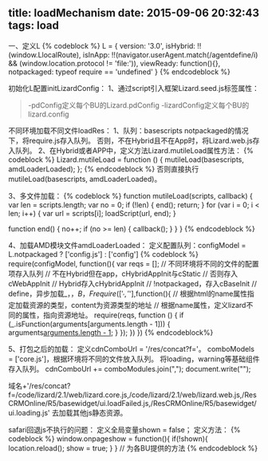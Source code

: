 title: loadMechanism
date: 2015-09-06 20:32:43
tags: load
---
一、定义L
{% codeblock %}
  L = {
    version: '3.0',
    isHybrid: !!(window.LlocalRoute),
    isInApp: !!(navigator.userAgent.match(/agentdefine/i) && (window.location.protocol != 'file:')),
    viewReady: function(){},
    notpackaged: typeof require == 'undefined'
  }
{% endcodeblock %}

初始化L配置initLizardConfig：
1、通过script引入框架Lizard.seed.js标签属性：
>-pdConfig定义每个BU的Lizard.pdConfig
>-lizardConfig定义每个BU的lizard.config


不同环境加载不同文件loadRes：
1、队列：basescripts
notpackaged的情况下，将require.js存入队列。
否则，不在Hybrid且不在App时，将Lizard.web.js存入队列。
2、在Hybrid或者APP中，定义方法Lizard.mutileLoad属性方法：
{% codeblock %}
Lizard.mutileLoad = function () {
  mutileLoad(basescripts, amdLoaderLoaded);
};
{% endcodeblock %}
否则直接执行mutileLoad(basescripts, amdLoaderLoaded)。

3、多文件加载：
{% codeblock %}
function mutileLoad(scripts, callback) {
  var len = scripts.length;
  var no = 0;
  if (!len) {
    end();
    return;
  }
  for (var i = 0; i < len; i++) {
    var url = scripts[i];
    loadScript(url, end);
  }

  function end() {
    no++;
    if (no >= len) {
      callback();
    }
  }
}
{% endcodeblock %}

4、加载AMD模块文件amdLoaderLoaded：
定义配置队列：configModel = L.notpackaged ? ['config.js'] : ['config']
{% codeblock %}
require(configModel, function(){
  var reqs = [];
  // 不同环境将不同的文件的配置项存入队列
  // 不在Hybrid但在app，cHybridAppInit与cStatic
  // 否则存入cWebAppInit
  // Hybrid存入cHybridAppInit
  // !notpackaged，存入cBaseInit
  // define，异步加载_，$，B，F
  require(['_','$'],function(){
    // 根据html的name属性指定加载资源的类型，content为资源类型的地址
    // 根据name属性，定义lizard不同的属性，指向资源地址。
    require(reqs, function () {
      if (_.isFunction(arguments[arguments.length - 1])) {
        arguments[arguments.length - 1]();
      }
    });
  })
})
{% endcodeblock%}


5、打包之后的加载：
定义cdnComboUrl = '/res/concat?f='。
comboModels = ['core.js']，根据环境将不同的文件放入队列。
将loading，warning等基础组件存入队列。
cdnComboUrl += comboModules.join(",");
document.write("<script src='" + cdnComboUrl + "'></script>");

域名+'/res/concat?f=/code/lizard/2.1/web/lizard.core.js,/code/lizard/2.1/web/lizard.web.js,/ResCRMOnline/R5/basewidget/ui.loadFailed.js,/ResCRMOnline/R5/basewidget/ui.loading.js'
去加载其他js静态资源。



safari回退js不执行的问题：
定义全局变量shown = false；
定义方法：
{% codeblock %}
window.onpageshow = function(){
  if(!shown){
    location.reload();
    show = true;
  }
}
// 为各BU提供的方法
{% endcodeblock %}